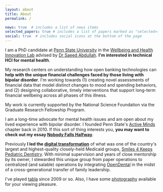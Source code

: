 ```yaml
---
layout: about
title: About
permalink: /

news: true  # includes a list of news items
selected_papers: true # includes a list of papers marked as "selected={true}"
social: true  # includes social icons at the bottom of the page
---
```


I am a PhD candidate at [Penn State University](https://ist.psu.edu/prospective/graduate/phd-informatics) in the [Wellbeing and Health Innovation Lab](https://whilab.org) advised by [Dr Saeed Abdullah](https://saeedabdullah.com). **I'm interested in technical HCI for mental health**. 

My research centers on understanding how open banking technologies can **help with the unique financial challenges faced by those living with bipolar disorder**. I'm working towards (1) creating novel assessments of financial data that model distinct changes to mood and spending behaviors, and (2) designing collaborative, timely interventions that support long-term financial wellbeing across all phases of this illness.

My work is currently supported by the National Science Foundation via the Graduate Research Fellowship Program.

<span data-nosnippet>I am a long-time advocate for mental health issues and am open about my lived experience with bipolar disorder. I founded Penn State's [Active Minds](https://www.activeminds.org) chapter back in 2010. If this sort of thing interests you, **you may want to check out my essay [Nobody Falls Halfway](/nobody-falls-halfway/)**.</span>

Previously **I led the [digital transformation](https://en.wikipedia.org/wiki/Digital_transformation)** of what was one of the country's largest and highest-quality closely-held Medicaid groups, [Smiles 4 Keeps Pediatric Dentistry](https://www.smiles4keeps.com). With minimal supervision and years of close mentorship by its owner, I stewarded this unique group from paper operations to centralized (and salable) operations by integrating [OpenDental](https://www.opendental.com) in the midst of a cross-generational transfer of family leadership.

I've played [tabla](/tabla) since 2009 or so. Also, I have some [photography](/gallery/) available for your viewing pleasure.

